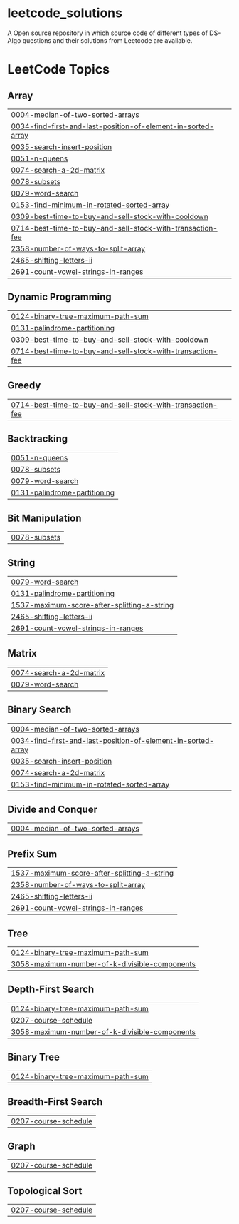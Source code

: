 # leetcode_solutions

A Open source repository in which source code of different types of DS-Algo questions and their solutions from Leetcode are available.

<!---LeetCode Topics Start-->
# LeetCode Topics
## Array
|  |
| ------- |
| [0004-median-of-two-sorted-arrays](https://github.com/Nilanshuyadav/Byte-codes/tree/master/0004-median-of-two-sorted-arrays) |
| [0034-find-first-and-last-position-of-element-in-sorted-array](https://github.com/Nilanshuyadav/Byte-codes/tree/master/0034-find-first-and-last-position-of-element-in-sorted-array) |
| [0035-search-insert-position](https://github.com/Nilanshuyadav/Byte-codes/tree/master/0035-search-insert-position) |
| [0051-n-queens](https://github.com/Nilanshuyadav/Byte-codes/tree/master/0051-n-queens) |
| [0074-search-a-2d-matrix](https://github.com/Nilanshuyadav/Byte-codes/tree/master/0074-search-a-2d-matrix) |
| [0078-subsets](https://github.com/Nilanshuyadav/Byte-codes/tree/master/0078-subsets) |
| [0079-word-search](https://github.com/Nilanshuyadav/Byte-codes/tree/master/0079-word-search) |
| [0153-find-minimum-in-rotated-sorted-array](https://github.com/Nilanshuyadav/Byte-codes/tree/master/0153-find-minimum-in-rotated-sorted-array) |
| [0309-best-time-to-buy-and-sell-stock-with-cooldown](https://github.com/Nilanshuyadav/Byte-codes/tree/master/0309-best-time-to-buy-and-sell-stock-with-cooldown) |
| [0714-best-time-to-buy-and-sell-stock-with-transaction-fee](https://github.com/Nilanshuyadav/Byte-codes/tree/master/0714-best-time-to-buy-and-sell-stock-with-transaction-fee) |
| [2358-number-of-ways-to-split-array](https://github.com/Nilanshuyadav/Byte-codes/tree/master/2358-number-of-ways-to-split-array) |
| [2465-shifting-letters-ii](https://github.com/Nilanshuyadav/Byte-codes/tree/master/2465-shifting-letters-ii) |
| [2691-count-vowel-strings-in-ranges](https://github.com/Nilanshuyadav/Byte-codes/tree/master/2691-count-vowel-strings-in-ranges) |
## Dynamic Programming
|  |
| ------- |
| [0124-binary-tree-maximum-path-sum](https://github.com/Nilanshuyadav/Byte-codes/tree/master/0124-binary-tree-maximum-path-sum) |
| [0131-palindrome-partitioning](https://github.com/Nilanshuyadav/Byte-codes/tree/master/0131-palindrome-partitioning) |
| [0309-best-time-to-buy-and-sell-stock-with-cooldown](https://github.com/Nilanshuyadav/Byte-codes/tree/master/0309-best-time-to-buy-and-sell-stock-with-cooldown) |
| [0714-best-time-to-buy-and-sell-stock-with-transaction-fee](https://github.com/Nilanshuyadav/Byte-codes/tree/master/0714-best-time-to-buy-and-sell-stock-with-transaction-fee) |
## Greedy
|  |
| ------- |
| [0714-best-time-to-buy-and-sell-stock-with-transaction-fee](https://github.com/Nilanshuyadav/Byte-codes/tree/master/0714-best-time-to-buy-and-sell-stock-with-transaction-fee) |
## Backtracking
|  |
| ------- |
| [0051-n-queens](https://github.com/Nilanshuyadav/Byte-codes/tree/master/0051-n-queens) |
| [0078-subsets](https://github.com/Nilanshuyadav/Byte-codes/tree/master/0078-subsets) |
| [0079-word-search](https://github.com/Nilanshuyadav/Byte-codes/tree/master/0079-word-search) |
| [0131-palindrome-partitioning](https://github.com/Nilanshuyadav/Byte-codes/tree/master/0131-palindrome-partitioning) |
## Bit Manipulation
|  |
| ------- |
| [0078-subsets](https://github.com/Nilanshuyadav/Byte-codes/tree/master/0078-subsets) |
## String
|  |
| ------- |
| [0079-word-search](https://github.com/Nilanshuyadav/Byte-codes/tree/master/0079-word-search) |
| [0131-palindrome-partitioning](https://github.com/Nilanshuyadav/Byte-codes/tree/master/0131-palindrome-partitioning) |
| [1537-maximum-score-after-splitting-a-string](https://github.com/Nilanshuyadav/Byte-codes/tree/master/1537-maximum-score-after-splitting-a-string) |
| [2465-shifting-letters-ii](https://github.com/Nilanshuyadav/Byte-codes/tree/master/2465-shifting-letters-ii) |
| [2691-count-vowel-strings-in-ranges](https://github.com/Nilanshuyadav/Byte-codes/tree/master/2691-count-vowel-strings-in-ranges) |
## Matrix
|  |
| ------- |
| [0074-search-a-2d-matrix](https://github.com/Nilanshuyadav/Byte-codes/tree/master/0074-search-a-2d-matrix) |
| [0079-word-search](https://github.com/Nilanshuyadav/Byte-codes/tree/master/0079-word-search) |
## Binary Search
|  |
| ------- |
| [0004-median-of-two-sorted-arrays](https://github.com/Nilanshuyadav/Byte-codes/tree/master/0004-median-of-two-sorted-arrays) |
| [0034-find-first-and-last-position-of-element-in-sorted-array](https://github.com/Nilanshuyadav/Byte-codes/tree/master/0034-find-first-and-last-position-of-element-in-sorted-array) |
| [0035-search-insert-position](https://github.com/Nilanshuyadav/Byte-codes/tree/master/0035-search-insert-position) |
| [0074-search-a-2d-matrix](https://github.com/Nilanshuyadav/Byte-codes/tree/master/0074-search-a-2d-matrix) |
| [0153-find-minimum-in-rotated-sorted-array](https://github.com/Nilanshuyadav/Byte-codes/tree/master/0153-find-minimum-in-rotated-sorted-array) |
## Divide and Conquer
|  |
| ------- |
| [0004-median-of-two-sorted-arrays](https://github.com/Nilanshuyadav/Byte-codes/tree/master/0004-median-of-two-sorted-arrays) |
## Prefix Sum
|  |
| ------- |
| [1537-maximum-score-after-splitting-a-string](https://github.com/Nilanshuyadav/Byte-codes/tree/master/1537-maximum-score-after-splitting-a-string) |
| [2358-number-of-ways-to-split-array](https://github.com/Nilanshuyadav/Byte-codes/tree/master/2358-number-of-ways-to-split-array) |
| [2465-shifting-letters-ii](https://github.com/Nilanshuyadav/Byte-codes/tree/master/2465-shifting-letters-ii) |
| [2691-count-vowel-strings-in-ranges](https://github.com/Nilanshuyadav/Byte-codes/tree/master/2691-count-vowel-strings-in-ranges) |
## Tree
|  |
| ------- |
| [0124-binary-tree-maximum-path-sum](https://github.com/Nilanshuyadav/Byte-codes/tree/master/0124-binary-tree-maximum-path-sum) |
| [3058-maximum-number-of-k-divisible-components](https://github.com/Nilanshuyadav/Byte-codes/tree/master/3058-maximum-number-of-k-divisible-components) |
## Depth-First Search
|  |
| ------- |
| [0124-binary-tree-maximum-path-sum](https://github.com/Nilanshuyadav/Byte-codes/tree/master/0124-binary-tree-maximum-path-sum) |
| [0207-course-schedule](https://github.com/Nilanshuyadav/Byte-codes/tree/master/0207-course-schedule) |
| [3058-maximum-number-of-k-divisible-components](https://github.com/Nilanshuyadav/Byte-codes/tree/master/3058-maximum-number-of-k-divisible-components) |
## Binary Tree
|  |
| ------- |
| [0124-binary-tree-maximum-path-sum](https://github.com/Nilanshuyadav/Byte-codes/tree/master/0124-binary-tree-maximum-path-sum) |
## Breadth-First Search
|  |
| ------- |
| [0207-course-schedule](https://github.com/Nilanshuyadav/Byte-codes/tree/master/0207-course-schedule) |
## Graph
|  |
| ------- |
| [0207-course-schedule](https://github.com/Nilanshuyadav/Byte-codes/tree/master/0207-course-schedule) |
## Topological Sort
|  |
| ------- |
| [0207-course-schedule](https://github.com/Nilanshuyadav/Byte-codes/tree/master/0207-course-schedule) |
<!---LeetCode Topics End-->